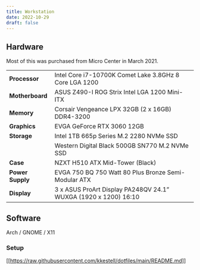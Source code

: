 ```yaml
---
title: Workstation
date: 2022-10-29
draft: false
---
```


## Hardware

Most of this was purchased from Micro Center in March 2021.

|                  |                                                                 |
|------------------|-----------------------------------------------------------------|
| **Processor**    | Intel Core i7-10700K Comet Lake 3.8GHz 8 Core LGA 1200          |
| **Motherboard**  | ASUS Z490-I ROG Strix Intel LGA 1200 Mini-ITX                   |
| **Memory**       | Corsair Vengeance LPX 32GB (2 x 16GB) DDR4-3200                 |
| **Graphics**     | EVGA GeForce RTX 3060 12GB                                      |
| **Storage**      | Intel 1TB 665p Series M.2 2280 NVMe SSD                         |
|                  | Western Digital Black 500GB SN770 M.2 NVMe SSD                  |
| **Case**         | NZXT H510 ATX Mid-Tower (Black)                                 |
| **Power Supply** | EVGA 750 BQ 750 Watt 80 Plus Bronze Semi-Modular ATX            |
| **Display**      | 3 x ASUS ProArt Display PA248QV 24.1” WUXGA (1920 x 1200) 16:10 |

## Software

Arch / GNOME / X11

### Setup

[[https://raw.githubusercontent.com/kkestell/dotfiles/main/README.md]]
